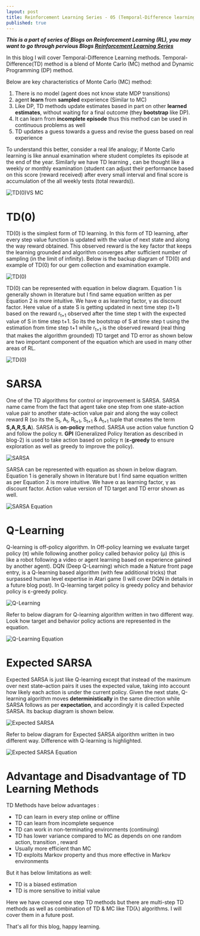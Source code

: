 ```yaml
---
layout: post
title: Reinforcement Learning Series - 05 (Temporal-Difference learning )
published: true
---
```


_**This is a part of series of Blogs on Reinforcement Learning (RL), you may want to go through pervious Blogs [Reinforcement Learning Series](https://baijayantaroy.github.io/)**_

In this blog I will cover Temporal-Difference Learning methods. Temporal-Difference(TD) method is a blend of Monte Carlo (MC) method and Dynamic Programming (DP) method.

Below are key characteristics of Monte Carlo (MC) method:

1. There is no model (agent does not know state MDP transitions)
2. agent **learn** from **sampled** experience (Similar to MC)
3.  Like DP, TD methods update estimates based in part on other **learned estimates**, without waiting for a final outcome (they **bootstrap** like DP).
4. It can learn from **incomplete episode** thus this method can be used in continuous problems as well
5. TD updates a guess towards a guess and revise the guess based on real experience

To understand this better, consider a real life analogy; if Monte Carlo learning is like annual examination where student completes its episode at the end of the year. Similarly we have TD learning , can be thought like a weekly or monthly examination (student can adjust their performance based on this score (reward received) after every small interval and final score is accumulation of the all weekly tests (total rewards)).

![TD(0)VS MC](/images/TD01.png "TD(0)VS MC")

# **TD(0)**

TD(0) is the simplest form of TD learning. In this form of TD learning, after every step value function is updated with the value of next state and along the way reward obtained. This observed reward is the key factor that keeps the learning grounded and algorithm converges after sufficient number of sampling (in the limit of infinity). Below is the backup diagram of TD(0) and example of TD(0) for our gem collection and examination example.

![TD(0)](/images/TD03.png "TD(0)")

TD(0) can be represented with equation in below diagram. Equation 1 is generally shown in literature but I find same equation written as per Equation 2 is more intuitive. We have α as learning factor, γ as discount factor. Here value of a state S is getting updated in next time step (t+1) based on the reward r<sub>t+1</sub> observed after the time step t with the expected value of S in time step t+1. So its the bootstrap of S at time step t using the estimation from time step t+1 while r<sub>t+1</sub> is the observed reward (real thing that makes the algorithm grounded)  TD target and TD error as shown below are two important component of the equation which are used in many other areas of RL.

![TD(0)](/images/TD03-01.png "TD(0) Equation")

# **SARSA**

One of the TD algorithms for control or improvement is SARSA. SARSA name came from the fact that agent take one step from one state-action value pair to another state-action value pair and along the way collect reward R (so its the S<sub>t</sub>, A<sub>t</sub>, R<sub>t+1</sub>, S<sub>t+1</sub> & A<sub>t+1</sub> tuple that creates the term **S,A,R,S,A**). SARSA is **on-policy** method. SARSA use action value function Q and follow the policy π. **GPI** (Generalized Policy Iteration as described in blog-2) is used to take action based on policy π (**ε-greedy** to ensure exploration as well as greedy to improve the policy).

![SARSA](/images/TD04.png "SARSA")

SARSA can be represented with equation as shown in below diagram. Equation 1 is generally shown in literature but I find same equation written as per Equation 2 is more intuitive. We have α as learning factor, γ as discount factor. Action value version of TD target and TD error shown as well.

![SARSA Equation](/images/TD04-01.png "SARSA Equation")

# **Q-Learning**

Q-learning is off-policy algorithm. In Off-policy learning we evaluate target policy (π) while following another policy called behavior policy (μ) (this is like a robot following a video or agent learning based on experience gained by another agent). DQN (Deep Q-Learning) which made a Nature front page entry, is a Q-learning based algorithm (with few additional tricks) that surpassed human level expertise in Atari game (I will cover DQN in details in a future blog post). In Q-learning target policy is greedy policy and behavior policy is ε-greedy policy.

![Q-Learning](/images/TD05.png "Q-Learning")

Refer to below diagram for Q-learning algorithm written in two different way. Look how target and behavior policy actions are represented in the equation.

![Q-Learning Equation](/images/TD05-01.png "Q-Learning Equation")

# **Expected SARSA**

Expected SARSA is just like Q-learning except that instead of the
maximum over next state–action pairs it uses the expected value, taking into account
how likely each action is under the current policy. Given the next state, Q-learning algorithm moves **deterministically** in the same direction while SARSA follows as per **expectation**,
and accordingly it is called Expected SARSA. Its backup diagram is shown below.

![Expected SARSA](/images/TD06.png "Expected SARSA")

Refer to below diagram for Expected SARSA algorithm written in two different way. Difference with Q-learning is highlighted.

![Expected SARSA Equation](/images/TD06-01.png "Expected SARSA Equation")

# **Advantage and Disadvantage of TD Learning Methods**

TD Methods have below advantages :

- TD can learn in every step online or offline
- TD can learn from incomplete sequence
- TD can work in non-terminating environments (continuing)
- TD has lower variance compared to MC as depends on one random action, transition , reward
- Usually more efficient than MC
- TD exploits Markov property and thus more effective in Markov environments

But it has below limitations as well:

- TD is a biased estimation
- TD is more sensitive to initial value


Here we have covered one step TD methods but there are multi-step TD methods as well as combination of TD & MC like TD(λ) algorithms. I will cover them in a future post.


That's all for this blog, happy learning.
